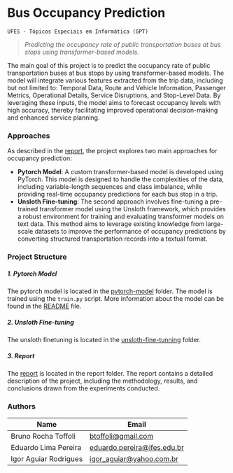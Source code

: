 # Bus Occupancy Prediction

    UFES - Tópicos Especiais em Informática (GPT)

> _Predicting the occupancy rate of public transportation buses at bus stops using transformer-based models._

The main goal of this project is to predict the occupancy rate of public transportation buses at bus stops by using transformer-based models. The model will integrate various features extracted from the trip data, including but not limited to: Temporal Data, Route and Vehicle Information, Passenger Metrics, Operational Details, Service Disruptions, and Stop-Level Data. By leveraging these inputs, the model aims to forecast occupancy levels with high accuracy, thereby facilitating improved operational decision-making and enhanced service planning.

### Approaches

As described in the [report](report/Trabalho_GPT_Eduardo_Bruno_Igor.pdf), the project explores two main approaches for occupancy prediction:

- **Pytorch Model**: A custom transformer-based model is developed using PyTorch. This model is designed to handle the complexities of the data, including variable-length sequences and class imbalance, while providing real-time occupancy predictions for each bus stop in a trip.
- **Unsloth Fine-tuning**: The second approach involves fine-tuning a pre-trained transformer model using the Unsloth framework, which provides a robust environment for training and evaluating transformer models on text data. This method aims to leverage existing knowledge from large-scale datasets to improve the performance of occupancy predictions by converting structured transportation records into a textual format.

### Project Structure

##### 1. Pytorch Model

The pytorch model is located in the [pytorch-model](pytorch-model) folder. The model is trained using the `train.py` script.
More information about the model can be found in the [README](pytorch-model/README.md) file.

##### 2. Unsloth Fine-tuning

The unsloth finetuning is located in the [unsloth-fine-tunning](unsloth-fine-tunning) folder.

##### 3. Report

The [report](report/Trabalho_GPT_Eduardo_Bruno_Igor.pdf) is located in the report folder.
The report contains a detailed description of the project, including the methodology, results, and conclusions drawn from the experiments conducted.

### Authors

| Name                  | Email                                                             |
| --------------------- | ----------------------------------------------------------------- |
| Bruno Rocha Toffoli   | [btoffoli@gmail.com](mailto:btoffoli@gmail.com)                   |
| Eduardo Lima Pereira  | [eduardo.pereira@ifes.edu.br](mailto:eduardo.pereira@ifes.edu.br) |
| Igor Aguiar Rodrigues | [igor_aguiar@yahoo.com.br](mailto:igor_aguiar@yahoo.com.br)       |
